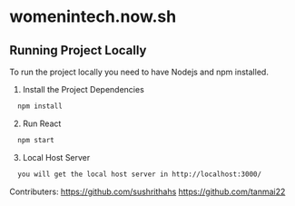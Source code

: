 # womenintech.now.sh

## Running Project Locally

To run the project locally you need to have Nodejs and npm installed.

1. Install the Project Dependencies

```bash
  npm install
```

2. Run React

```bash
  npm start
```
3. Local Host Server

```bash
  you will get the local host server in http://localhost:3000/
```


Contributers:
https://github.com/sushrithahs
https://github.com/tanmai22




